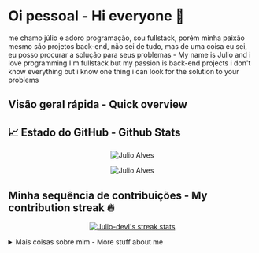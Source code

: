 # Oi pessoal - Hi everyone :wave:

me chamo júlio e adoro programação, sou fullstack, porém minha paixão mesmo são projetos back-end, não sei de tudo, mas de uma coisa eu sei, eu posso procurar a solução para seus problemas - My name is Julio and i love programming I'm fullstack but my passion is back-end projects i don't know everything but i know one thing i can look for the solution to your problems


## Visão geral rápida - Quick overview

## 📈 Estado do GitHub - Github Stats

<p align="center"> <img src="https://github-readme-stats.vercel.app/api?username=Julio-devI&show_icons=true&count_private=true&theme=midnight-purple" alt="Julio Alves" />

<p align="center"> <img src="https://github-readme-stats.vercel.app/api/top-langs/?username=Julio-devI&layout=compact&theme=midnight-purple" alt="Julio Alves" />

## Minha sequência de contribuições - My contribution streak 🔥 

<p align="center">
  <a href="https://github.com/Julio-devI/github-readme-streak-stats">
    <img src="https://github-readme-streak-stats.herokuapp.com/?user=Julio-devI&theme=midnight-purple#version3" alt="Julio-devI's streak stats"/>
  </a>
</p>
<details>
<summary>
	Mais coisas sobre mim - More stuff about me
</summary>

## Minhas Habilidades - My skills 📜

- HTML
- CSS
- WordPress
- PHP
- MySQL


## O que eu estou aprendendo - What I'm currently learning 📚

- node js
- javascript
- ajax
- bootstrap

</details>
